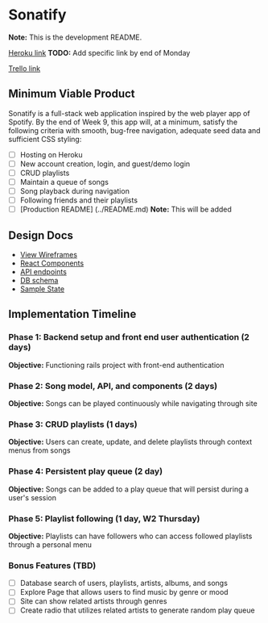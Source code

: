 # Sonatify
**Note:** This is the development README.

[Heroku link][heroku] **TODO:** Add specific link by end of Monday

[Trello link][trello]

[heroku]: http://www.herokuapp.com
[trello]: https://trello.com/b/PHWCrnkL/sonatify

## Minimum Viable Product

Sonatify is a full-stack web application inspired by the web player app of
Spotify. By the end of Week 9, this app will, at a minimum, satisfy the following
criteria with smooth, bug-free navigation, adequate seed data and
sufficient CSS styling:

- [ ] Hosting on Heroku
- [ ] New account creation, login, and guest/demo login
- [ ] CRUD playlists
- [ ] Maintain a queue of songs
- [ ] Song playback during navigation
- [ ] Following friends and their playlists
- [ ] [Production README] (../README.md) **Note:** This will be added

## Design Docs
- [View Wireframes][wireframes]
- [React Components][components]
- [API endpoints][api-endpoints]
- [DB schema][schema]
- [Sample State][sample-state]

[wireframes]: wireframes
[components]: component-hierarchy.md
[sample-state]: sample-state.md
[api-endpoints]: api-endpoints.md
[schema]: schema.md

## Implementation Timeline

### Phase 1: Backend setup and front end user authentication (2 days)

**Objective:** Functioning rails project with front-end authentication

### Phase 2: Song model, API, and components (2 days)

**Objective:** Songs can be played continuously while navigating through site

### Phase 3: CRUD playlists (1 days)

**Objective:** Users can create, update, and delete playlists through context menus from songs

### Phase 4: Persistent play queue (2 day)

**Objective:** Songs can be added to a play queue that will persist during a user's session

### Phase 5: Playlist following (1 day, W2 Thursday)

**Objective:** Playlists can have followers who can access followed playlists through a personal menu

### Bonus Features (TBD)
- [ ] Database search of users, playlists, artists, albums, and songs
- [ ] Explore Page that allows users to find music by genre or mood
- [ ] Site can show related artists through genres
- [ ] Create radio that utilizes related artists to generate random play queue
